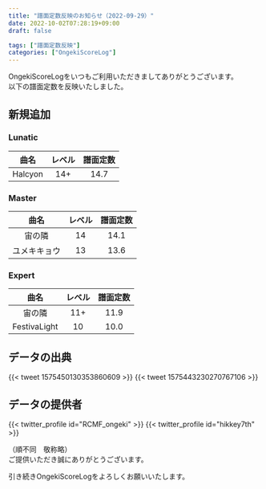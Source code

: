 ```yaml
---
title: "譜面定数反映のお知らせ（2022-09-29）"
date: 2022-10-02T07:28:19+09:00
draft: false

tags: ["譜面定数反映"]
categories: ["OngekiScoreLog"]
---
```


OngekiScoreLogをいつもご利用いただきましてありがとうございます。  
以下の譜面定数を反映いたしました。

<!--more-->

## 新規追加

### Lunatic

| 曲名 | レベル | 譜面定数 |
|:-:|:-:|:-:|
| Halcyon | 14+ | 14.7 |

### Master

| 曲名 | レベル | 譜面定数 |
|:-:|:-:|:-:|
| 宙の隣 | 14 | 14.1 |
| ユメキキョウ | 13 | 13.6 |

### Expert

| 曲名 | レベル | 譜面定数 |
|:-:|:-:|:-:|
| 宙の隣 | 11+ | 11.9 |
| FestivaLight | 10 | 10.0 |

## データの出典

{{< tweet 1575450130353860609 >}}
{{< tweet 1575443230270767106 >}}

## データの提供者

{{< twitter_profile id="RCMF_ongeki" >}}
{{< twitter_profile id="hikkey7th" >}}

（順不同　敬称略）  
ご提供いただき誠にありがとうございます。

引き続きOngekiScoreLogをよろしくお願いいたします。
